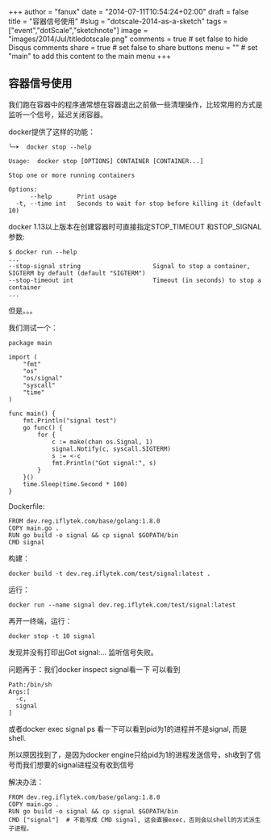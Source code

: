 +++
author = "fanux"
date = "2014-07-11T10:54:24+02:00"
draft = false
title = "容器信号使用"
#slug = "dotscale-2014-as-a-sketch"
tags = ["event","dotScale","sketchnote"]
image = "images/2014/Jul/titledotscale.png"
comments = true     # set false to hide Disqus comments
share = true        # set false to share buttons
menu = ""           # set "main" to add this content to the main menu
+++

## 容器信号使用
我们跑在容器中的程序通常想在容器退出之前做一些清理操作，比较常用的方式是监听一个信号，延迟关闭容器。

docker提供了这样的功能：
```
╰─➤  docker stop --help

Usage:  docker stop [OPTIONS] CONTAINER [CONTAINER...]

Stop one or more running containers

Options:
      --help       Print usage
  -t, --time int   Seconds to wait for stop before killing it (default 10)
```

docker 1.13以上版本在创建容器时可直接指定STOP_TIMEOUT 和STOP_SIGNAL参数:
```
$ docker run --help
...
--stop-signal string                    Signal to stop a container, SIGTERM by default (default "SIGTERM")
--stop-timeout int                      Timeout (in seconds) to stop a container
...
```

但是。。。

我们测试一个：
```
package main

import (
    "fmt"
    "os"
    "os/signal"
    "syscall"
    "time"
)

func main() {
    fmt.Println("signal test")
    go func() {
        for {
            c := make(chan os.Signal, 1)
            signal.Notify(c, syscall.SIGTERM)
            s := <-c
            fmt.Println("Got signal:", s)
        }
    }()
    time.Sleep(time.Second * 100)
}
```

Dockerfile:
```
FROM dev.reg.iflytek.com/base/golang:1.8.0
COPY main.go .
RUN go build -o signal && cp signal $GOPATH/bin
CMD signal  
```
构建：
```
docker build -t dev.reg.iflytek.com/test/signal:latest .
```
运行：
```
docker run --name signal dev.reg.iflytek.com/test/signal:latest
```
再开一终端，运行：
```
docker stop -t 10 signal
```
发现并没有打印出Got signal:... 监听信号失败。

问题再于：我们docker inspect signal看一下
可以看到
```
Path:/bin/sh
Args:[
  -c,
  signal
]
```
或者docker exec signal ps 看一下可以看到pid为1的进程并不是signal, 而是shell.

所以原因找到了，是因为docker engine只给pid为1的进程发送信号，sh收到了信号而我们想要的signal进程没有收到信号

解决办法：
```
FROM dev.reg.iflytek.com/base/golang:1.8.0
COPY main.go .
RUN go build -o signal && cp signal $GOPATH/bin
CMD ["signal"]  # 不能写成 CMD signal, 这会直接exec，否则会以shell的方式派生子进程。
```
